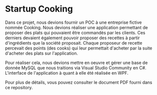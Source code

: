 # Startup Cooking

Dans ce projet, nous devions fournir un POC à une entreprise fictive nommée Cooking. Nous devions réaliser une application permettant de proposer des plats qui pouvaient être commandés par les clients. Ces derniers devaient également pouvoir proposer des recettes à partir d'ingrédients que la société proposait. Chaque proposeur de recette percevait des points (des cooks) qui leur permettait d'acheter par la suite d'acheter des plats sur l'application.

Pour réaliser cela, nous devions mettre en oeuvre et gérer une base de donnée MySQL que nous traitions via Visual Studio Community en C#. L'interface de l'application à quant à elle été réalisée en WPF.

Pour plus de détails, vous pouvez consulter le document PDF fourni dans ce repository.
